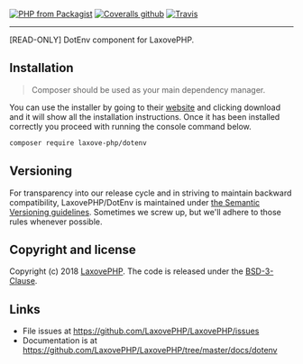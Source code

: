 [![PHP from Packagist](https://img.shields.io/packagist/php-v/laxove-php/dotenv.svg?style=flat-square)](https://packagist.org/packages/laxove-php/dotenv) [![Coveralls github](https://img.shields.io/coveralls/github/LaxovePHP/DotEnv.svg?style=flat-square)](https://coveralls.io/github/LaxovePHP/DotEnv) [![Travis](https://img.shields.io/travis/LaxovePHP/DotEnv.svg?style=flat-square)](https://travis-ci.org/LaxovePHP/DotEnv)

--------
[READ-ONLY] DotEnv component for LaxovePHP.

## Installation
> Composer should be used as your main dependency manager.

You can use the installer by going to their [website](https://getcomposer.org/) and clicking download and it will show all the installation instructions. Once it has been installed correctly you proceed with running the console command below.

```sh
composer require laxove-php/dotenv
```
## Versioning
For transparency into our release cycle and in striving to maintain backward compatibility, LaxovePHP/DotEnv is maintained under [the Semantic Versioning guidelines](http://semver.org/). Sometimes we screw up, but we'll adhere to those rules whenever possible.

## Copyright and license
Copyright (c) 2018 [LaxovePHP](https://github.com/LaxovePHP). The code is released under the [BSD-3-Clause](https://github.com/LaxovePHP/DotEnv/blob/master/LICENSE).

## Links
- File issues at <https://github.com/LaxovePHP/LaxovePHP/issues>
- Documentation is at <https://github.com/LaxovePHP/LaxovePHP/tree/master/docs/dotenv>
